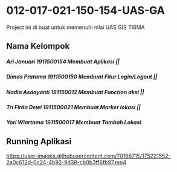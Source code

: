 # 012-017-021-150-154-UAS-GA
Project ini di buat untuk memenuhi nilai UAS GIS TI6MA

## Nama Kelompok
##### Ari Januari 1911500154	Membuat Aplikasi || 
##### Dimas Pratama 1911500150	Membuat Fitur Login/Logout || 
##### Nadia Asdayanti	191150012	Membuat Function aksi || 
##### Tri Firda Dewi 1911500021 Membuat Marker lokasi || 
##### Yori Wiartama 1911500017	Membuat Tambah Lokasi

## Running Aplikasi

https://user-images.githubusercontent.com/70166715/175221552-2a0c612d-0c24-4b92-9d38-cb0b3ff6fb97.mp4

